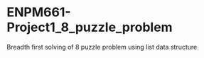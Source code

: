 # ENPM661-Project1_8_puzzle_problem
Breadth first solving of 8 puzzle problem using list data structure
